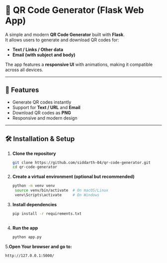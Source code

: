 
# 📱 QR Code Generator (Flask Web App)

A simple and modern **QR Code Generator** built with **Flask**.  
It allows users to generate and download QR codes for:

- **Text / Links / Other data**
- **Email (with subject and body)**

The app features a **responsive UI** with animations, making it compatible across all devices.

---

## 🚀 Features
- Generate QR codes instantly  
- Support for **Text / URL** and **Email**  
- Download QR codes as **PNG**  
- Responsive and modern design  

---

## 🛠️ Installation & Setup

1. **Clone the repository**
   ```bash
   git clone https://github.com/siddarth-04/qr-code-generator.git
   cd qr-code-generator
2. **Create a virtual environment (optional but recommended)**
   ```bash
   python -m venv venv
    source venv/bin/activate  # On macOS/Linux
    venv\Scripts\activate     # On Windows
3. **Install dependencies**
   ```bash
   pip install -r requirements.txt
  
4. **Run the app**
   ```bash
   python app.py
5.**Open Your browser and go to:**
  ```bash
  http://127.0.0.1:5000/
